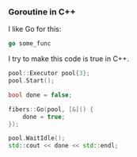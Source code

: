### Goroutine in C++

I like Go for this:

```go
go some_func
```

I try to make this code is true in C++.

```cpp
pool::Executor pool{3};
pool.Start();

bool done = false;

fibers::Go(pool, [&]() {
    done = true;
});

pool.WaitIdle();
std::cout << done << std::endl;
```
